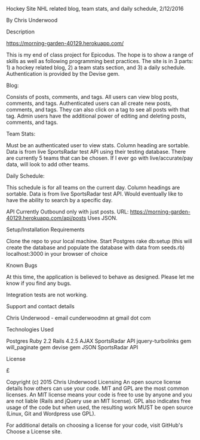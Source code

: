 Hockey Site
NHL related blog, team stats, and daily schedule, 2/12/2016

By Chris Underwood

Description

https://morning-garden-40129.herokuapp.com/

This is my end of class project for Epicodus. The hope is to show a range of skills as well as following programming best practices. The site is in 3 parts: 1) a hockey related blog, 2) a team stats section, and 3) a daily schedule. Authentication is provided by the Devise gem.

Blog:

Consists of posts, comments, and tags. All users can view blog posts, comments, and tags. Authenticated users can all create new posts, comments, and tags. They can also click on a tag to see all posts with that tag. Admin users have the additional power of editing and deleting posts, comments, and tags.

Team Stats:

Must be an authenticated user to view stats. Column heading are sortable. Data is from live SportsRadar test API using their testing database. There are currently 5 teams that can be chosen. If I ever go with live/accurate/pay data, will look to add other teams.

Daily Schedule:

This schedule is for all teams on the current day. Column headings are sortable. Data is from live SportsRadar test API. Would eventually like to have the ability to search by a specific day.


API Currently Outbound only with just posts. URL: https://morning-garden-40129.herokuapp.com/api/posts Uses JSON.

Setup/Installation Requirements

Clone the repo to your local machine. Start Postgres rake db:setup (this will create the database and populate the database with data from seeds.rb) localhost:3000 in your browser of choice

Known Bugs

At this time, the application is believed to behave as designed. Please let me know if you find any bugs.

Integration tests are not working.

Support and contact details

Chris Underwood - email cunderwoodmn at gmail dot com

Technologies Used

Postgres Ruby 2.2 Rails 4.2.5 AJAX SportsRadar API jquery-turbolinks gem will_paginate gem devise gem JSON SportsRadar API

License

£

Copyright (c) 2015 Chris Underwood Licensing An open source license details how others can use your code. MIT and GPL are the most common licenses. An MIT license means your code is free to use by anyone and you are not liable (Rails and jQuery use an MIT license). GPL also indicates free usage of the code but when used, the resulting work MUST be open source (Linux, Git and Wordpress use GPL).

For additional details on choosing a license for your code, visit GitHub's Choose a License site.

